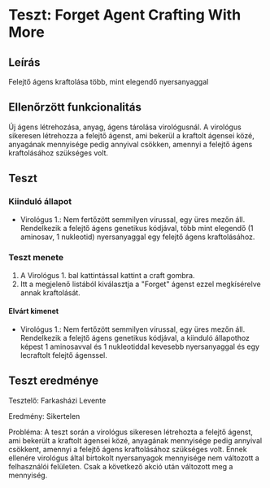 # Teszt: Forget Agent Crafting With More

## Leírás

Felejtő ágens kraftolása több, mint elegendő nyersanyaggal

## Ellenőrzött funkcionalitás

Új ágens létrehozása, anyag, ágens tárolása virológusnál. A virológus sikeresen létrehozza a felejtő ágenst, ami bekerül a kraftolt ágensei közé, anyagának mennyisége pedig annyival csökken, amennyi a felejtő ágens kraftolásához szükséges volt.

## Teszt

### Kiinduló állapot

- Virológus 1.: Nem fertőzött semmilyen vírussal, egy üres mezőn áll. Rendelkezik a felejtő ágens genetikus kódjával, több mint elegendő (1 aminosav, 1 nukleotid) nyersanyaggal egy felejtő ágens kraftolásához.

### Teszt menete

1. A Virológus 1. bal kattintással kattint a craft gombra.
2. Itt a megjelenő listából kiválasztja a "Forget" ágenst ezzel megkísérelve annak kraftolását.

#### Elvárt kimenet

- Virológus 1.: Nem fertőzött semmilyen vírussal, egy üres mezőn áll. Rendelkezik a felejtő ágens genetikus kódjával, a kiinduló állapothoz képest 1 aminosavval és 1 nukleotiddal kevesebb nyersanyaggal és egy lecraftolt felejtő ágenssel.

## Teszt eredménye

Tesztelő: Farkasházi Levente

Eredmény: Sikertelen

Probléma: A teszt során a virológus sikeresen létrehozta a felejtő ágenst, ami bekerült a kraftolt ágensei közé, anyagának mennyisége pedig annyival csökkent, amennyi a felejtő ágens kraftolásához szükséges volt. Ennek ellenére virológus által birtokolt nyersanyagok mennyisége nem változott a felhasználói felületen. Csak a következő akció után változott meg a mennyiség.
